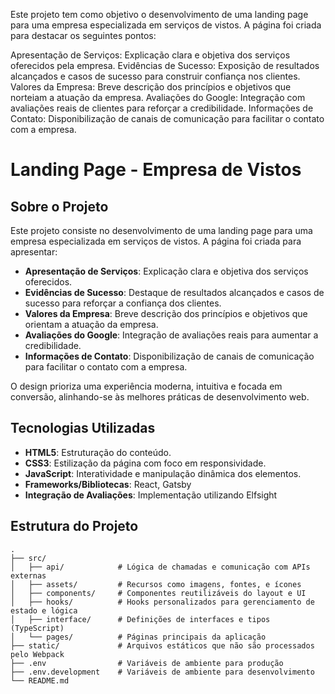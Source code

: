 Este projeto tem como objetivo o desenvolvimento de uma landing page para uma empresa especializada em serviços de vistos. A página foi criada para destacar os seguintes pontos:

Apresentação de Serviços: Explicação clara e objetiva dos serviços oferecidos pela empresa.
Evidências de Sucesso: Exposição de resultados alcançados e casos de sucesso para construir confiança nos clientes.
Valores da Empresa: Breve descrição dos princípios e objetivos que norteiam a atuação da empresa.
Avaliações do Google: Integração com avaliações reais de clientes para reforçar a credibilidade.
Informações de Contato: Disponibilização de canais de comunicação para facilitar o contato com a empresa.
# Landing Page - Empresa de Vistos

## Sobre o Projeto

Este projeto consiste no desenvolvimento de uma landing page para uma empresa especializada em serviços de vistos. A página foi criada para apresentar:

- **Apresentação de Serviços**: Explicação clara e objetiva dos serviços oferecidos.
- **Evidências de Sucesso**: Destaque de resultados alcançados e casos de sucesso para reforçar a confiança dos clientes.
- **Valores da Empresa**: Breve descrição dos princípios e objetivos que orientam a atuação da empresa.
- **Avaliações do Google**: Integração de avaliações reais para aumentar a credibilidade.
- **Informações de Contato**: Disponibilização de canais de comunicação para facilitar o contato com a empresa.

O design prioriza uma experiência moderna, intuitiva e focada em conversão, alinhando-se às melhores práticas de desenvolvimento web.

## Tecnologias Utilizadas

- **HTML5**: Estruturação do conteúdo.
- **CSS3**: Estilização da página com foco em responsividade.
- **JavaScript**: Interatividade e manipulação dinâmica dos elementos.
- **Frameworks/Bibliotecas**: React, Gatsby
- **Integração de Avaliações**: Implementação utilizando Elfsight

## Estrutura do Projeto

```plaintext
.
├── src/
│   ├── api/            # Lógica de chamadas e comunicação com APIs externas
│   ├── assets/         # Recursos como imagens, fontes, e ícones
│   ├── components/     # Componentes reutilizáveis do layout e UI
│   ├── hooks/          # Hooks personalizados para gerenciamento de estado e lógica
│   ├── interface/      # Definições de interfaces e tipos (TypeScript)
│   └── pages/          # Páginas principais da aplicação
├── static/             # Arquivos estáticos que não são processados pelo Webpack
├── .env                # Variáveis de ambiente para produção
├── .env.development    # Variáveis de ambiente para desenvolvimento
└── README.md

